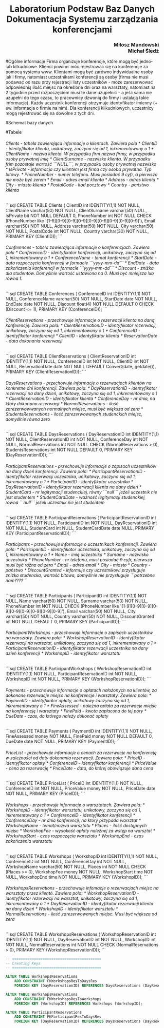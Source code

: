<div id = "grafika" style = "text-align:center; width:400px; height:550px; margin:auto;">
<!-- ![agh_nzw_s_pl_3w_wbr_rgb_150ppi.jpg](C:\Users\mike\Documents\SQLProject\agh_nzw_s_pl_3w_wbr_rgb_150ppi.jpg) -->
</div>
<h1 style = "text-align:center">Laboratorium Podstaw Baz Danych <br/>Dokumentacja Systemu zarządzania konferencjami</h1>
<h3 style = "text-align:right">Miłosz Mandowski <br/>Michał Śledź</h3>

#Ogólne informacje
Firma organizuje konferencje, które mogą być jedno- lub kilkudniowe. Klienci
powinni móc rejestrować się na konferencje za pomocą systemu www. Klientami mogą być
zarówno indywidualne osoby jak i firmy, natomiast uczestnikami konferencji są osoby (firma
nie musi podawać od razu przy rejestracji listy uczestników - może zarezerwować
odpowiednią ilość miejsc na określone dni oraz na warsztaty, natomiast na 2 tygodnie przed
rozpoczęciem musi te dane uzupełnić - a jeśli sama nie uzupełni do tego czasu, to pracownicy
dzwonią do firmy i ustalają takie informacje). Każdy uczestnik konferencji otrzymuje
identyfikator imienny (+ ew. informacja o firmie na nim). Dla konferencji kilkudniowych,
uczestnicy mogą rejestrować się na dowolne z tych dni.

#Schemat bazy danych
<!-- ![Entity Relationship Diagram1.png](C:\Users\mike\Documents\SQLProject\Entity Relationship Diagram1.png) -->


#Tabele
<h6>
Clients - tabela zawierająca informacje o klientach. Zawiera pola
* ClientID - identyfikator klienta, unikatowy, zaczyna się od 1, inkrementowany o 1
* ClientName - nazwa klienta. W przypadku firm nazwa firmy, w przypadku osoby prywatnej imię
* ClientSurname - nazwisko klienta. W przypadku frim pozostaje wartość ```NULL```, w przypadku osoby prywatnej nazwisko
* IsPrivate - informacja czy klientem jest firma czy osoba prywatna. Typ bitowy.
* PhoneNumber - numer telefonu. Musi posiadać 9 cyfr, a pierwsza nie może być zerem
* Email - adres email klienta
* Address - adres klienta
* City - miasto klienta
* PostalCode - kod pocztowy
* Country - państwo klienta
</h6>
```sql
CREATE TABLE Clients (
	ClientID int IDENTITY(1,1) NOT NULL,
	ClientName varchar(50) NOT NULL,
	ClientSurname varchar(50) NULL,
	IsPrivate bit NOT NULL DEFAULT 0,
	PhoneNumber int NOT NULL CHECK (PhoneNumber like '[1-9][0-9][0-9][0-9][0-9][0-9][0-9][0-9][0-9]'),
	Email varchar(50) NOT NULL,
	Address varchar(50) NOT NULL,
	City varchar(50) NOT NULL,
	PostalCode int NOT NULL,
	Country varchar(30) NOT NULL,
	PRIMARY KEY (ClientID));
```
<h6>Conferences - tabela zawierająca informacje o konferencjach. Zawiera pola
* ConferenceID - identyfikator konferencji, unikatowy, zaczyna się od 1, inkrementowany o 1
* ConferenceName - temat konferencji
* StartDate - data rozpoczęcia konferencji w formacie ```yyyy-mm-dd```
* EndDate - data zakończenia konferencji w formacie ```yyyy-mm-dd```
* Discount - zniżka dla studentów. Domyślnie wartość ustawiona na 0. Musi być mniejsza lub równa 1.
</h6>
```sql
CREATE TABLE Conferences (
	ConferenceID int IDENTITY(1,1) NOT NULL,
	ConferenceName varchar(50) NOT NULL,
	StartDate date NOT NULL,
	EndDate date NOT NULL,
	Discount float(4) NOT NULL DEFAULT 0 CHECK (Discount <= 1),
	PRIMARY KEY (ConferenceID));
```
<h6>ClientReservations - przechowuje informacje o rezerwacji klienta na daną konferencję. Zawiera pola:
* ClientReservationID - identyfikator rezerwacji, unikatowy, zaczyna się od 1, inkrementowany o 1
* ConferenceID - identyfikator konferencji
* ClientID - identyfikator klienta
* ReservationDate - data dokonania rezerwacji
</h6>
```sql
CREATE TABLE ClientReservations (
	ClientReservationID int IDENTITY(1,1) NOT NULL,
	ConferenceID int NOT NULL,
	ClientID int NOT NULL,
	ReservationDate date NOT NULL DEFAULT Convert(date, getdate()),
	PRIMARY KEY (ClientReservationID));
```
<h6>DaysReservations - przechowuje informacje o rezerwacjach klientów na konkretne dni konferencji. Zawiera pola:
* DayReservationID - identyfikator rezerwacji na dany dzień, unikatowy, zaczyna się od 1, inkrementowany o 1
* ClientReservationID - identyfikator klienta 
* ConferenceDay - nr dnia, na który dokonano rezerwacji
* NormalReservations - ilość zarezerwowwanych normalnych miejsc, musi być większa od zera
* StudentsReservations - ilość zarezerwowanych studenckich miejsc, domyślnie równa zero
</h6>
```sql
CREATE TABLE DaysReservations (
	DayReservationID int IDENTITY(1,1) NOT NULL,
	ClientReservationID int NOT NULL, 
	ConferenceDay int NOT NULL,
	NormalReservations int NOT NULL CHECK (NormalReservations > 0),
	StudentsReservations int NOT NULL DEFAULT 0,
	PRIMARY KEY (DayReservationID));
```
<h6>ParticipantReservations - przechowuje informacje o zapisach uczestników na dany dzień konferencji. Zawiera pola:
* ParticipantReservationID - identyfikator rezerwacji uczestnika, unikatowy, zaczyna się od 1, inkrementowany o 1
* ParticipantID - identyfikator uczestnika
* DayReservationID - identyfikator rezerwacji klienta na dany dzień
* StudentCard - nr legitymacji studenckiej, równy ```null``` jeżeli uczestnik nie jest studentem
* StudentCardDate - ważność legitymacji studenckiej, równa ```null``` jeżeli uczestnik nie jest studentem
</h6>
```sql
CREATE TABLE ParticipantReservations (
	ParticipantReservationID int IDENTITY(1,1) NOT NULL,
	ParticipantID int NOT NULL,
	DayReservationID int NOT NULL,
	StudentCard int NULL,
	StudentCardDate date NULL,
	PRIMARY KEY (ParticipantReservationID));
```
<h6>Participants - przechowuje informacje o uczestnikach konferencji. Zawiera pola:
* ParticipantID - identyfikator uczestnika, unikatowy, zaczyna się od 1, inkrementowany o 1
* Name - imię uczestnika
* Surname - nazwisko uczestnika
* PhoneNumber - nr telefonu, musi posiadać 9 cyfr, pierwsza musi być różna od zera
* Email - adres email 
* City - miasto
* Country - państwo
* DiscountGranted - informuje czy uczestnikowi przysługuje zniżka studencka, wartość bitowa, domyślnie nie przysługuje ```potrzebne nam????```
</h6>
```sql
CREATE TABLE Participants (
	ParticipantID int IDENTITY(1,1) NOT NULL,
	Name varchar(50) NOT NULL,
	Surname varchar(50) NOT NULL,
	PhoneNumber int NOT NULL CHECK (PhoneNumber like '[1-9][0-9][0-9][0-9][0-9][0-9][0-9][0-9][0-9]'),
	Email varchar(50) NOT NULL,
	City varchar(50) NOT NULL,
	Country varchar(50) NOT NULL,
	DiscountGranted bit NOT NULL DEFAULT 0,
	PRIMARY KEY (ParticipantID));
```
<h6>ParticipantWorkshops - przechowuje informacje o zapisach uczestników na warsztaty. Zawiera pola:
* WorkshopReservationID - identyfikator rezerwacji na warsztat, unikatowy, zaczyna się od 1, inkrementowany o 1
* ParticipantReservationID - identyfikator rezerwacji uczestnika na dany dzień konferencji
* WorkshopID - identyfikator warsztatu
</h6>
```sql
CREATE TABLE ParticipantWorkshops (
	WorkshopReservationID int IDENTITY(1,1) NOT NULL,
	ParticipantReservationID int NOT NULL,
	WorkshopID int NOT NULL,
	PRIMARY KEY (WorkshopReservationID));
```
<h6>Payments - przechowuje informacje o opłatach nałożonych na klientów, za dokonane rezerwacje miejsc na konferencje i warsztaty. Zawiera pola:
* PaymentID - identyfikator opłaty, unikatowy zaczyna się od 1, inkrementowany o 1 
* FineAssessed - należna opłata za rezerwacje miejsc na konferencję i warsztaty
* FinePaid - kwota zapłacona do tej pory
* DueDate - czas, do którego należy dokonać opłaty
</h6>
```sql
CREATE TABLE Payments (
	PaymentID int IDENTITY(1,1) NOT NULL,
	FineAssessed money NOT NULL,
	FinePaid money NOT NULL DEFAULT 0,
	DueDate date NOT NULL,
	PRIMARY KEY (PaymentID));
```
<h6>PriceList - przechowuje informacje o cenach za rezerwacje na konferencję w zależności od daty dokonania rezerwacji. Zawiera pola:
* PriceID - identyfikator opłaty
* ConferenceID - identyfikator konferencji
* PriceValue - cena za rezerwację
* PriceDate - data, do której obowiązuje dana cena
</h6>
```sql
CREATE TABLE PriceList (
	PriceID int IDENTITY(1,1) NOT NULL,
	ConferenceID int NOT NULL,
	PriceValue money NOT NULL,
	PriceDate date NOT NULL,
	PRIMARY KEY (PriceID));
```
<h6>Workshops - przechowuje informacje o warsztatach. Zawiera pola:
* WorkshopID - identyfikator warsztatu, unikatowy, zaczyna się od 1, inkrementowany o 1
* ConferenceID - identyfikator konferencji
* ConferenceDay - nr dnia konferencji, na który przypada warsztat
* WorkshopName - temat/nazwa warsztatu
* Places - ilość dostępnych miejsc
* WorkshopFee - wysokość opłaty należnej za wstęp na warsztat
* WorkshopStart - czas rozpoczęcia warsztatu
* WorkshopEnd - czas zakończenia warsztatu
</h6>
```sql
CREATE TABLE Workshops (
	WorkshopID int IDENTITY(1,1) NOT NULL,
	ConferenceID int NOT NULL,
	ConferenceDay int NOT NULL,
	WorkshopName varchar(50) NOT NULL,
	Places int NOT NULL CHECK (Places >= 0),
	WorkshopFee money NOT NULL,
	WorkshopStart time NOT NULL,
	WorkshopEnd time NOT NULL,
	PRIMARY KEY (WorkshopID));
```
<h6>WorkshopsReservations - przechowuje infomacje o rezerwacjach miejsc na warsztaty przez klientó. Zawiera pola:
* WorkshopReservationID - identyfikator rezerwacji na warsztat, unikatowy, zaczyna się od 1, inkrementowany o 1
* DayReservationID - identyfikator rezerwacji klienta na dany dzień
* WorkshopID - identyfikator warsztatu
* NormalReservations - ilość zarezerwowanych miejsc. Musi być większa od zera
</h6>
```sql
CREATE TABLE WorkshopsReservations (
	WorkshopReservationID int IDENTITY(1,1) NOT NULL,
	DayReservationID int NOT NULL,
	WorkshopID int NOT NULL,
	NormalReservations int NOT NULL CHECK (NormalReservations > 0),
	PRIMARY KEY (WorkshopReservationID));
```

```sql
-- =========================================
-- Creating Keys
-- =========================================

ALTER TABLE WorkshopsReservations
	ADD CONSTRAINT FKWorkshopsResToDaysRes
	FOREIGN KEY (DayReservationID) REFERENCES DaysReservations (DayReservationID);

ALTER TABLE WorkshopsReservations
	ADD CONSTRAINT FKWorkshopsResToWorkshops
	FOREIGN KEY (WorkshopID) REFERENCES Workshops (WorkshopID);

ALTER TABLE ParticipantReservations
	ADD CONSTRAINT FKParticipantResToDaysRes
	FOREIGN KEY (DayReservationID) REFERENCES DaysReservations (DayReservationID);

ALTER TABLE ParticipantReservations
	ADD CONSTRAINT FKParticipantResToParticipants
	FOREIGN KEY (ParticipantID) REFERENCES Participants (ParticipantID);

ALTER TABLE ParticipantWorkshops
	ADD CONSTRAINT FKParticipantWorksToParticipantRes
	FOREIGN KEY (ParticipantReservationID) REFERENCES ParticipantReservations (ParticipantReservationID);

ALTER TABLE ParticipantWorkshops
	ADD CONSTRAINT FKParticipantWorksToWorkshops
	FOREIGN KEY (WorkshopID) REFERENCES Workshops (WorkshopID);

ALTER TABLE ClientReservations
	ADD CONSTRAINT FKClientResToClients
	FOREIGN KEY (ClientID) REFERENCES Clients (ClientID);

ALTER TABLE ClientReservations
	ADD CONSTRAINT FKClientResToConferences
	FOREIGN KEY (ConferenceID) REFERENCES Conferences (ConferenceID);

ALTER TABLE DaysReservations
	ADD CONSTRAINT FKDaysResToClientRes
	FOREIGN KEY (ClientReservationID) REFERENCES ClientReservations (ClientReservationID);

ALTER TABLE Payments
	ADD CONSTRAINT FKPaymentsToClientRes
	FOREIGN KEY (PaymentID) REFERENCES ClientReservations (ClientReservationID);

ALTER TABLE PriceList
	ADD CONSTRAINT FKPriceListToConferences
	FOREIGN KEY (ConferenceID) REFERENCES Conferences (ConferenceID);

ALTER TABLE Workshops
	ADD CONSTRAINT FKWorkshopsToConferences
	FOREIGN KEY (ConferenceID) REFERENCES Conferences (ConferenceID);
```
```sql
-- =========================================
-- Drop code
-- =========================================

ALTER TABLE WorkshopsReservations
	DROP CONSTRAINT FKWorkshopsResToDaysRes;

ALTER TABLE WorkshopsReservations 
	DROP CONSTRAINT FKWorkshopsResToWorkshops;

ALTER TABLE ParticipantReservations
	DROP CONSTRAINT FKParticipantResToDaysRes;

ALTER TABLE ParticipantReservations
	DROP CONSTRAINT FKParticipantResToParticipants;

ALTER TABLE ParticipantWorkshops
	DROP CONSTRAINT FKParticipantWorksToParticipantRes;

ALTER TABLE ParticipantWorkshops
	DROP CONSTRAINT FKParticipantWorksToWorkshops;

ALTER TABLE ClientReservations
	DROP CONSTRAINT FKClientResToClients;

ALTER TABLE ClientReservations
	DROP CONSTRAINT FKClientResToConferences;

ALTER TABLE DaysReservations
	DROP CONSTRAINT FKDaysResToClientRes;

ALTER TABLE Payments
	DROP CONSTRAINT FKPaymentsToClientRes;

ALTER TABLE PriceList
	DROP CONSTRAINT FKPriceListToConferences;

ALTER TABLE Workshops
	DROP CONSTRAINT FKWorkshopsToConferences;

DROP TABLE ClientReservations;
DROP TABLE Clients;
DROP TABLE Conferences;
DROP TABLE DaysReservations;
DROP TABLE ParticipantReservations;
DROP TABLE Participants;
DROP TABLE ParticipantWorkshops;
DROP TABLE Payments;
DROP TABLE PriceList;
DROP TABLE Workshops;
DROP TABLE WorkshopsReservations;
```
#Triggery
* IsPrivateRequireSurname
* NoPrivateNoSurname
* ExistingClient
<h6>IsPrivateRequireSurname - sprawdza czy podano nazwisko jeżeli dodany lub zaktualizowany klient jest osobą prywatną</h6>
```sql
CREATE TRIGGER IsPrivateRequireSurname
ON Clients
AFTER INSERT, UPDATE
AS
BEGIN
	IF (SELECT IsPrivate FROM inserted) = 1 AND (SELECT ClientSurname FROM inserted) IS NULL
	BEGIN
		;THROW 51000, 'Dla prywatnego klienta należy podać nazwisko.', 1;
		ROLLBACK TRANSACTION
	END 
END
GO
```
<h6>NoPrivateNoSurname - sprawdza czy podano nazwisko jeżeli klient nie jest osobą prywatną. Jeżeli podano, zwraca wyjątek i nazwisko trzeba usunąć.</h6>
```sql
CREATE TRIGGER NoPrivateNoSurname
ON Clients
AFTER INSERT, UPDATE
AS
BEGIN 
	IF (SELECT IsPrivate FROM inserted) = 0 AND (SELECT ClientSurname FROM inserted) IS NOT NULL
	BEGIN
		;THROW 51000, 'Dla firmowego klienta nie należy podawać nazwiska.', 1;
		ROLLBACK TRANSACTION
	END
END
GO
```
<h6>ExistingClient - sprawdza czy wprowadzany klient jest już zapisany </h6>
```sql
CREATE TRIGGER ExistingClient
ON Clients
AFTER INSERT
AS
BEGIN
	IF (SELECT COUNT(*) FROM inserted as i
		inner join clients as c
		on i.ClientID = c.ClientID
	) > 0 
	BEGIN
		;THROW 51000, 'Podany klient juz istnieje', 1;
		ROLLBACK TRANSACTION
	END
END
GO
```




